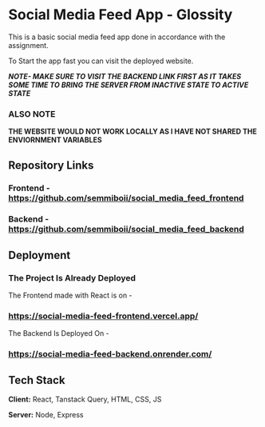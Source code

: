 
# Social Media Feed App - Glossity

This is a basic social media feed app done in accordance with the assignment.

To Start the app fast you can visit the deployed website.

***NOTE- MAKE SURE TO VISIT THE BACKEND LINK FIRST AS IT TAKES SOME TIME TO BRING THE SERVER FROM INACTIVE STATE TO ACTIVE STATE***

### ALSO NOTE

**THE WEBSITE WOULD NOT WORK LOCALLY AS I HAVE NOT SHARED THE ENVIORNMENT VARIABLES**

## Repository Links

### Frontend - https://github.com/semmiboii/social_media_feed_frontend

### Backend - https://github.com/semmiboii/social_media_feed_backend


## Deployment

### The Project Is Already Deployed

The Frontend made with React is on -

### https://social-media-feed-frontend.vercel.app/

The Backend Is Deployed On -

### https://social-media-feed-backend.onrender.com/


## Tech Stack

**Client:** React, Tanstack Query, HTML, CSS, JS

**Server:** Node, Express

